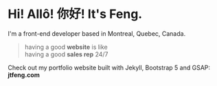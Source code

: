 # Hi! Allô! 你好! It's Feng.

I'm a front-end developer based in Montreal, Quebec, Canada.

> having a good **website** is like \
> having a good **sales rep** 24/7

Check out my portfolio website built with Jekyll, Bootstrap 5 and GSAP: \
**jtfeng.com**

